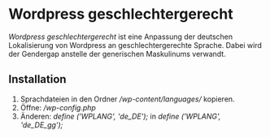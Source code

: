 # Wordpress geschlechtergerecht

*Wordpress geschlechtergerecht* ist eine Anpassung der deutschen Lokalisierung von Wordpress an geschlechtergerechte Sprache. Dabei wird der Gendergap anstelle der generischen Maskulinums verwandt.

## Installation

1. Sprachdateien in den Ordner */wp-content/languages/* kopieren.
2. Öffne: */wp-config.php*
3. Änderen: *define ('WPLANG', 'de_DE');* in *define ('WPLANG', 'de_DE_gg');*